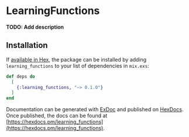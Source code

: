 # LearningFunctions

**TODO: Add description**

## Installation

If [available in Hex](https://hex.pm/docs/publish), the package can be installed
by adding `learning_functions` to your list of dependencies in `mix.exs`:

```elixir
def deps do
  [
    {:learning_functions, "~> 0.1.0"}
  ]
end
```

Documentation can be generated with [ExDoc](https://github.com/elixir-lang/ex_doc)
and published on [HexDocs](https://hexdocs.pm). Once published, the docs can
be found at [https://hexdocs.pm/learning_functions](https://hexdocs.pm/learning_functions).

